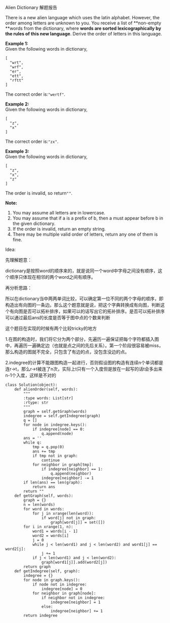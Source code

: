 Alien Dictionary 解题报告

There is a new alien language which uses the latin alphabet. However, the order among letters are unknown to you. You receive a list of **non-empty **words from the dictionary, where **words are sorted lexicographically by the rules of this new language**. Derive the order of letters in this language.

**Example 1:**  
Given the following words in dictionary,

```
[
  "wrt",
  "wrf",
  "er",
  "ett",
  "rftt"
]
```

The correct order is:`"wertf"`.

**Example 2:**  
Given the following words in dictionary,

```
[
  "z",
  "x"
]
```

The correct order is:`"zx"`.

**Example 3:**  
Given the following words in dictionary,

```
[
  "z",
  "x",
  "z"
]
```

The order is invalid, so return`""`.

**Note:**

1. You may assume all letters are in lowercase.
2. You may assume that if a is a prefix of b, then a must appear before b in the given dictionary.
3. If the order is invalid, return an empty string.
4. There may be multiple valid order of letters, return any one of them is fine.

Idea:

先理解题意：

dictionary是按照word的顺序来的，就是说同一个word中字母之间没有顺序，这个顺序只体现在相邻的两个word之间有顺序。

再分析思路：

所以在dictionary当中两两单词比较，可以确定第一位不同的两个字母的顺序，即构造出有向图的一条边。那么这个题意就是说，把这个字典转换成有向图，判断这个有向图是否可以拓补排序，如果可以的话写出它的拓补排序。是否可以拓补排序可以通过最后ans的长度是否等于图中点的个数来判断

这个题目在实现的时候有两个比较tricky的地方

1.在图的构造时，我们将它分为两个部分，先遍历一遍保证把每个字符都插入图中，再遍历一遍确定边（也就是点之间的先后关系）。第一个阶段很容易被miss，那么构造的图就不完全，只包含了有边的点，没包含没边的点。

2.indegree的计算不能跟图构造一起进行，否则假设图的构造有连续n个单词都是连r-&gt;t，那么r-&gt;t被连了n次，实际上t只有一个入度但是放在一起写的话t会多出来n-1个入度，这样是不对的

```
class Solution(object):
    def alienOrder(self, words):
        """
        :type words: List[str]
        :rtype: str
        """
        graph = self.getGraph(words)
        indegree = self.getIndegree(graph)
        q = []
        for node in indegree.keys():
            if indegree[node] == 0:
                q.append(node)
        ans = ''
        while q:
            tmp = q.pop(0)
            ans += tmp
            if tmp not in graph:
                continue
            for neighbor in graph[tmp]:
                if indegree[neighbor] == 1:
                    q.append(neighbor)
                indegree[neighbor] -= 1
        if len(ans) == len(graph):
            return ans
        return ""
    def getGraph(self, words):
        graph = {}
        n = len(words)
        for word in words:
            for j in xrange(len(word)):
                if word[j] not in graph:
                    graph[word[j]] = set([])
        for i in xrange(1, n):
            word1 = words[i - 1]
            word2 = words[i]
            j = 0
            while j < len(word1) and j < len(word2) and word1[j] == word2[j]:
                j += 1
            if j < len(word1) and j < len(word2):
                graph[word1[j]].add(word2[j])
        return graph
    def getIndegree(self, graph):
        indegree = {}
        for node in graph.keys():
            if node not in indegree:
                indegree[node] = 0
            for neighbor in graph[node]:
                if neighbor not in indegree:
                    indegree[neighbor] = 1
                else:
                    indegree[neighbor] += 1
        return indegree
```



